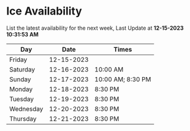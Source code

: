 # Ice Availability

List the latest availability for the next week, Last Update at **12-15-2023 10:31:53 AM**

| Day         | Date        | Times       |
| ----------- | ----------- | ----------- |
|Friday|12-15-2023||
|Saturday|12-16-2023|10:00 AM|
|Sunday|12-17-2023|10:00 AM; 8:30 PM|
|Monday|12-18-2023|8:30 PM|
|Tuesday|12-19-2023|8:30 PM|
|Wednesday|12-20-2023|8:30 PM|
|Thursday|12-21-2023|8:30 PM|
